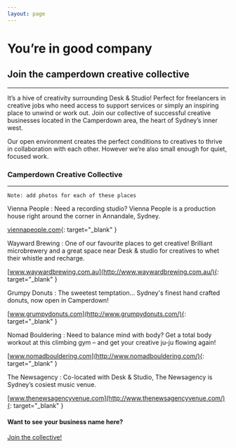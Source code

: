 ```yaml
---
layout: page
---
```


# You’re in good company
        
## Join the camperdown creative collective

---

It’s a hive of creativity surrounding Desk &amp; Studio! Perfect for freelancers in creative jobs who need access to support services or simply an inspiring place to unwind or work out. Join our collective of successful creative businesses located in the Camperdown area, the heart of Sydney’s inner west.

Our open environment creates the perfect conditions to creatives to thrive in collaboration with each other. However we’re also small enough for quiet, focused work.

### Camperdown Creative Collective

---

```
Note: add photos for each of these places
```

Vienna People
: Need a recording studio? Vienna People is a production house right around the corner in Annandale, Sydney.

  [viennapeople.com](http://viennapeople.com/){: target="_blank" }

Wayward Brewing
: One of our favourite places to get creative! Brilliant microbrewery and a great space near Desk &amp; studio for creatives to whet their whistle and recharge.

  [www.waywardbrewing.com.au](http://www.waywardbrewing.com.au/){: target="_blank" }

Grumpy Donuts
: The sweetest temptation&hellip; Sydney's finest hand crafted donuts, now open in Camperdown!

  [www.grumpydonuts.com](http://www.grumpydonuts.com/){: target="_blank" }

Nomad Bouldering
: Need to balance mind with body? Get a total body workout at this climbing gym &ndash; and get your creative ju-ju flowing again!

  [www.nomadbouldering.com](http://www.nomadbouldering.com/){: target="_blank" }

The Newsagency
: Co-located with Desk &amp; Studio, The Newsagency is Sydney’s cosiest music venue.

  [www.thenewsagencyvenue.com](http://www.thenewsagencyvenue.com/){: target="_blank" }

#### Want to see your business name here?

[Join the collective!](/contact-us/)